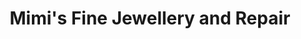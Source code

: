 ---
title: "Mimi's Fine Jewellery and Repair"
url: /greater-sudbury/mimis-fine-jewellery-and-repair/
shop: jewelry
---